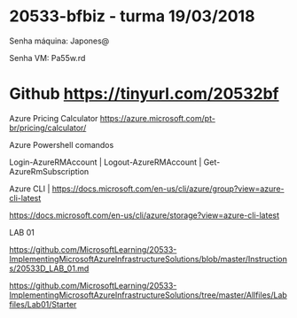 # 20533-bfbiz - turma 19/03/2018

Senha máquina: Japones@

Senha VM: Pa55w.rd

# Github https://tinyurl.com/20532bf

Azure Pricing Calculator
https://azure.microsoft.com/pt-br/pricing/calculator/

Azure Powershell comandos

Login-AzureRMAccount | Logout-AzureRMAccount | Get-AzureRmSubscription


Azure CLI | https://docs.microsoft.com/en-us/cli/azure/group?view=azure-cli-latest

https://docs.microsoft.com/en-us/cli/azure/storage?view=azure-cli-latest

LAB 01

https://github.com/MicrosoftLearning/20533-ImplementingMicrosoftAzureInfrastructureSolutions/blob/master/Instructions/20533D_LAB_01.md

https://github.com/MicrosoftLearning/20533-ImplementingMicrosoftAzureInfrastructureSolutions/tree/master/Allfiles/Labfiles/Lab01/Starter
